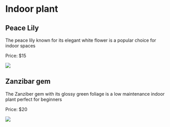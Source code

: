 <DOCTYPE html>
<html>
<head>
 
 
  <meta http-equiv="CONTENT-TYPE" content="text/html; charset=UTF-8">
  <link rel="stylesheet" href="styles/style.css"/>
</head>
<body>
 <h1>
    Indoor plant
 </h1>
 <h2>Peace Lily</h2>
 <p>The peace lily known for its elegant white flower is a popular choice for indoor spaces</p>
  
 <p> Price: $15</p>
 <img src="https://edube.org/uploads/media/default/0001/04/spathiphyllum-peace-lily.jpg">
 
  <h2>Zanzibar gem</h2>
  <p>The Zanziber gem with its glossy green foliage is a low maintenance indoor plant perfect for beginners</p>
  <p> Price: $20</p>
  <img src="https://edube.org/uploads/media/default/0001/04/zamioculcas-zanzibar-gem.jpg">
